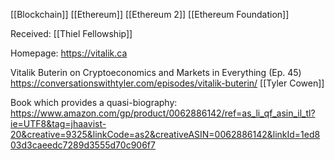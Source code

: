 [[Blockchain]] [[Ethereum]] [[Ethereum 2]] [[Ethereum Foundation]]

Received: [[Thiel Fellowship]]

Homepage: https://vitalik.ca

Vitalik Buterin on Cryptoeconomics and Markets in Everything (Ep. 45) https://conversationswithtyler.com/episodes/vitalik-buterin/ [[Tyler Cowen]]

Book which provides a quasi-biography: https://www.amazon.com/gp/product/0062886142/ref=as_li_qf_asin_il_tl?ie=UTF8&tag=jhaavist-20&creative=9325&linkCode=as2&creativeASIN=0062886142&linkId=1ed803d3caeedc7289d3555d70c906f7